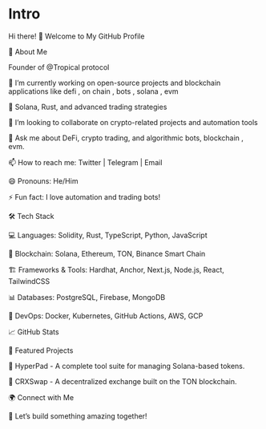 # Intro

Hi there! 👋 Welcome to My GitHub Profile



🚀 About Me

Founder of @Tropical protocol

🔭 I’m currently working on open-source projects and blockchain applications like defi , on chain , bots , solana , evm 

🌱 Solana, Rust, and advanced trading strategies

👯 I’m looking to collaborate on crypto-related projects and automation tools

💬 Ask me about DeFi, crypto trading, and algorithmic bots, blockchain , evm.

📫 How to reach me: Twitter | Telegram | Email

😄 Pronouns: He/Him

⚡ Fun fact: I love automation and trading bots!

🛠 Tech Stack

💻 Languages: Solidity, Rust, TypeScript, Python, JavaScript

🔗 Blockchain: Solana, Ethereum, TON, Binance Smart Chain

🏗 Frameworks & Tools: Hardhat, Anchor, Next.js, Node.js, React, TailwindCSS

📊 Databases: PostgreSQL, Firebase, MongoDB

🔧 DevOps: Docker, Kubernetes, GitHub Actions, AWS, GCP

📈 GitHub Stats





📂 Featured Projects

🔹 HyperPad - A complete tool suite for managing Solana-based tokens.

🔹 CRXSwap - A decentralized exchange built on the TON blockchain.

🌍 Connect with Me





🚀 Let’s build something amazing together!
